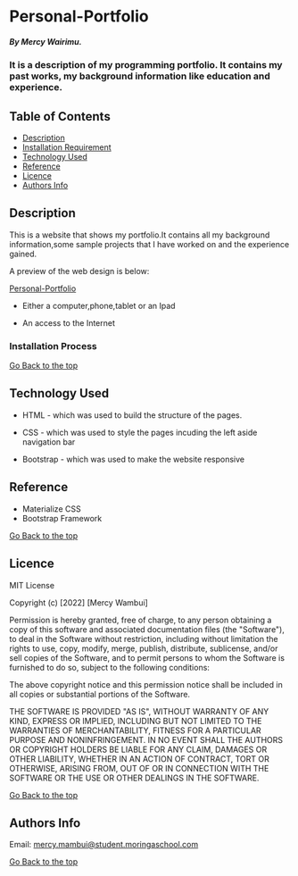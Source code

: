 # Personal-Portfolio

##### By Mercy Wairimu.
### It is a description of my programming portfolio. It contains my past works, my background information like education and experience.

## Table of Contents

+ [Description](#description)
+ [Installation Requirement](#Installation)
+ [Technology Used](#technology-used)
+ [Reference](#reference)
+ [Licence](#licence)
+ [Authors Info](#author-Info)

## Description
<p>This is  a website that shows my portfolio.It contains all my background information,some sample projects that I have worked on and the experience gained.</p>
<p>A preview of the web design is below:</p>

[Personal-Portfolio](https://www.figma.com/file/5yjjNSrymlKyS0e7fP3HKy/Untitled?node-id=0%3A1)


* Either a computer,phone,tablet or an Ipad

* An access to the Internet

### Installation Process

[Go Back to the top](#portfolio)
## Technology Used
* HTML - which was used to build the structure of the pages.

* CSS - which was used to style the pages incuding the left aside navigation bar
* Bootstrap - which was used to make the website responsive
## Reference
* Materialize CSS
* Bootstrap Framework

[Go Back to the top](#portfolio)

## Licence

MIT License

Copyright (c) [2022] [Mercy Wambui]

Permission is hereby granted, free of charge, to any person obtaining a copy
of this software and associated documentation files (the "Software"), to deal
in the Software without restriction, including without limitation the rights
to use, copy, modify, merge, publish, distribute, sublicense, and/or sell
copies of the Software, and to permit persons to whom the Software is
furnished to do so, subject to the following conditions:

The above copyright notice and this permission notice shall be included in all
copies or substantial portions of the Software.

THE SOFTWARE IS PROVIDED "AS IS", WITHOUT WARRANTY OF ANY KIND, EXPRESS OR
IMPLIED, INCLUDING BUT NOT LIMITED TO THE WARRANTIES OF MERCHANTABILITY,
FITNESS FOR A PARTICULAR PURPOSE AND NONINFRINGEMENT. IN NO EVENT SHALL THE
AUTHORS OR COPYRIGHT HOLDERS BE LIABLE FOR ANY CLAIM, DAMAGES OR OTHER
LIABILITY, WHETHER IN AN ACTION OF CONTRACT, TORT OR OTHERWISE, ARISING FROM,
OUT OF OR IN CONNECTION WITH THE SOFTWARE OR THE USE OR OTHER DEALINGS IN THE
SOFTWARE.

[Go Back to the top](#portfolio)

## Authors Info
Email: mercy.mambui@student.moringaschool.com

[Go Back to the top](#portfolio)